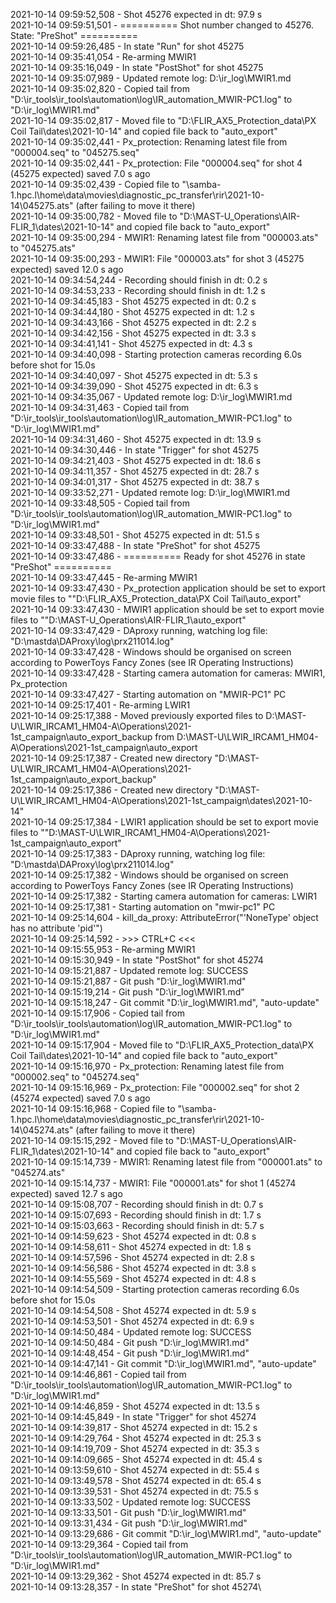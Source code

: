 2021-10-14 09:59:52,508 - Shot 45276 expected in dt: 97.9 s\
2021-10-14 09:59:51,501 - ========== Shot number changed to 45276. State: "PreShot" ==========\
2021-10-14 09:59:26,485 - In state "Run" for shot 45275\
2021-10-14 09:35:41,054 - Re-arming MWIR1\
2021-10-14 09:35:16,049 - In state "PostShot" for shot 45275\
2021-10-14 09:35:07,989 - Updated remote log: D:\ir_log\MWIR1.md\
2021-10-14 09:35:02,820 - Copied tail from "D:\ir_tools\ir_tools\automation\log\IR_automation_MWIR-PC1.log" to "D:\ir_log\MWIR1.md"\
2021-10-14 09:35:02,817 - Moved file to "D:\FLIR_AX5_Protection_data\PX Coil Tail\dates\2021-10-14" and copied file back to "auto_export"\
2021-10-14 09:35:02,441 - Px_protection: Renaming latest file from "000004.seq" to "045275.seq"\
2021-10-14 09:35:02,441 - Px_protection: File "000004.seq" for shot 4 (45275 expected) saved 7.0 s ago\
2021-10-14 09:35:02,439 - Copied file to "\\samba-1.hpc.l\home\data\movies\diagnostic_pc_transfer\rir\2021-10-14\045275.ats" (after failing to move it there)\
2021-10-14 09:35:00,782 - Moved file to "D:\MAST-U_Operations\AIR-FLIR_1\dates\2021-10-14" and copied file back to "auto_export"\
2021-10-14 09:35:00,294 - MWIR1: Renaming latest file from "000003.ats" to "045275.ats"\
2021-10-14 09:35:00,293 - MWIR1: File "000003.ats" for shot 3 (45275 expected) saved 12.0 s ago\
2021-10-14 09:34:54,244 - Recording should finish in dt: 0.2 s\
2021-10-14 09:34:53,233 - Recording should finish in dt: 1.2 s\
2021-10-14 09:34:45,183 - Shot 45275 expected in dt: 0.2 s\
2021-10-14 09:34:44,180 - Shot 45275 expected in dt: 1.2 s\
2021-10-14 09:34:43,166 - Shot 45275 expected in dt: 2.2 s\
2021-10-14 09:34:42,156 - Shot 45275 expected in dt: 3.3 s\
2021-10-14 09:34:41,141 - Shot 45275 expected in dt: 4.3 s\
2021-10-14 09:34:40,098 - Starting protection cameras recording 6.0s before shot for 15.0s\
2021-10-14 09:34:40,097 - Shot 45275 expected in dt: 5.3 s\
2021-10-14 09:34:39,090 - Shot 45275 expected in dt: 6.3 s\
2021-10-14 09:34:35,067 - Updated remote log: D:\ir_log\MWIR1.md\
2021-10-14 09:34:31,463 - Copied tail from "D:\ir_tools\ir_tools\automation\log\IR_automation_MWIR-PC1.log" to "D:\ir_log\MWIR1.md"\
2021-10-14 09:34:31,460 - Shot 45275 expected in dt: 13.9 s\
2021-10-14 09:34:30,446 - In state "Trigger" for shot 45275\
2021-10-14 09:34:21,403 - Shot 45275 expected in dt: 18.6 s\
2021-10-14 09:34:11,357 - Shot 45275 expected in dt: 28.7 s\
2021-10-14 09:34:01,317 - Shot 45275 expected in dt: 38.7 s\
2021-10-14 09:33:52,271 - Updated remote log: D:\ir_log\MWIR1.md\
2021-10-14 09:33:48,505 - Copied tail from "D:\ir_tools\ir_tools\automation\log\IR_automation_MWIR-PC1.log" to "D:\ir_log\MWIR1.md"\
2021-10-14 09:33:48,501 - Shot 45275 expected in dt: 51.5 s\
2021-10-14 09:33:47,488 - In state "PreShot" for shot 45275\
2021-10-14 09:33:47,486 - ========== Ready for shot 45276 in state "PreShot" ==========\
2021-10-14 09:33:47,445 - Re-arming MWIR1\
2021-10-14 09:33:47,430 - Px_protection application should be set to export movie files to ""D:\FLIR_AX5_Protection_data\PX Coil Tail\auto_export"\
2021-10-14 09:33:47,430 - MWIR1 application should be set to export movie files to ""D:\MAST-U_Operations\AIR-FLIR_1\auto_export"\
2021-10-14 09:33:47,429 - DAproxy running, watching log file: "D:\mastda\DAProxy\log\prx211014.log"\
2021-10-14 09:33:47,428 - Windows should be organised on screen according to PowerToys Fancy Zones (see IR Operating Instructions)\
2021-10-14 09:33:47,428 - Starting camera automation for cameras: MWIR1, Px_protection\
2021-10-14 09:33:47,427 - Starting automation on "MWIR-PC1" PC\
2021-10-14 09:25:17,401 - Re-arming LWIR1\
2021-10-14 09:25:17,388 - Moved previously exported files to D:\MAST-U\LWIR_IRCAM1_HM04-A\Operations\2021-1st_campaign\auto_export_backup from D:\MAST-U\LWIR_IRCAM1_HM04-A\Operations\2021-1st_campaign\auto_export\
2021-10-14 09:25:17,387 - Created new directory "D:\MAST-U\LWIR_IRCAM1_HM04-A\Operations\2021-1st_campaign\auto_export_backup"\
2021-10-14 09:25:17,386 - Created new directory "D:\MAST-U\LWIR_IRCAM1_HM04-A\Operations\2021-1st_campaign\dates\2021-10-14"\
2021-10-14 09:25:17,384 - LWIR1 application should be set to export movie files to ""D:\MAST-U\LWIR_IRCAM1_HM04-A\Operations\2021-1st_campaign\auto_export"\
2021-10-14 09:25:17,383 - DAproxy running, watching log file: "D:\mastda\DAProxy\log\prx211014.log"\
2021-10-14 09:25:17,382 - Windows should be organised on screen according to PowerToys Fancy Zones (see IR Operating Instructions)\
2021-10-14 09:25:17,382 - Starting camera automation for cameras: LWIR1\
2021-10-14 09:25:17,381 - Starting automation on "mwir-pc1" PC\
2021-10-14 09:25:14,604 - kill_da_proxy: AttributeError("'NoneType' object has no attribute 'pid'")\
2021-10-14 09:25:14,592 - >>> CTRL+C <<<\
2021-10-14 09:15:55,953 - Re-arming MWIR1\
2021-10-14 09:15:30,949 - In state "PostShot" for shot 45274\
2021-10-14 09:15:21,887 - Updated remote log: SUCCESS\
2021-10-14 09:15:21,887 - Git push "D:\ir_log\MWIR1.md"\
2021-10-14 09:15:19,214 - Git push "D:\ir_log\MWIR1.md"\
2021-10-14 09:15:18,247 - Git commit "D:\ir_log\MWIR1.md", "auto-update"\
2021-10-14 09:15:17,906 - Copied tail from "D:\ir_tools\ir_tools\automation\log\IR_automation_MWIR-PC1.log" to "D:\ir_log\MWIR1.md"\
2021-10-14 09:15:17,904 - Moved file to "D:\FLIR_AX5_Protection_data\PX Coil Tail\dates\2021-10-14" and copied file back to "auto_export"\
2021-10-14 09:15:16,970 - Px_protection: Renaming latest file from "000002.seq" to "045274.seq"\
2021-10-14 09:15:16,969 - Px_protection: File "000002.seq" for shot 2 (45274 expected) saved 7.0 s ago\
2021-10-14 09:15:16,968 - Copied file to "\\samba-1.hpc.l\home\data\movies\diagnostic_pc_transfer\rir\2021-10-14\045274.ats" (after failing to move it there)\
2021-10-14 09:15:15,292 - Moved file to "D:\MAST-U_Operations\AIR-FLIR_1\dates\2021-10-14" and copied file back to "auto_export"\
2021-10-14 09:15:14,739 - MWIR1: Renaming latest file from "000001.ats" to "045274.ats"\
2021-10-14 09:15:14,737 - MWIR1: File "000001.ats" for shot 1 (45274 expected) saved 12.7 s ago\
2021-10-14 09:15:08,707 - Recording should finish in dt: 0.7 s\
2021-10-14 09:15:07,693 - Recording should finish in dt: 1.7 s\
2021-10-14 09:15:03,663 - Recording should finish in dt: 5.7 s\
2021-10-14 09:14:59,623 - Shot 45274 expected in dt: 0.8 s\
2021-10-14 09:14:58,611 - Shot 45274 expected in dt: 1.8 s\
2021-10-14 09:14:57,596 - Shot 45274 expected in dt: 2.8 s\
2021-10-14 09:14:56,586 - Shot 45274 expected in dt: 3.8 s\
2021-10-14 09:14:55,569 - Shot 45274 expected in dt: 4.8 s\
2021-10-14 09:14:54,509 - Starting protection cameras recording 6.0s before shot for 15.0s\
2021-10-14 09:14:54,508 - Shot 45274 expected in dt: 5.9 s\
2021-10-14 09:14:53,501 - Shot 45274 expected in dt: 6.9 s\
2021-10-14 09:14:50,484 - Updated remote log: SUCCESS\
2021-10-14 09:14:50,484 - Git push "D:\ir_log\MWIR1.md"\
2021-10-14 09:14:48,454 - Git push "D:\ir_log\MWIR1.md"\
2021-10-14 09:14:47,141 - Git commit "D:\ir_log\MWIR1.md", "auto-update"\
2021-10-14 09:14:46,861 - Copied tail from "D:\ir_tools\ir_tools\automation\log\IR_automation_MWIR-PC1.log" to "D:\ir_log\MWIR1.md"\
2021-10-14 09:14:46,859 - Shot 45274 expected in dt: 13.5 s\
2021-10-14 09:14:45,849 - In state "Trigger" for shot 45274\
2021-10-14 09:14:39,817 - Shot 45274 expected in dt: 15.2 s\
2021-10-14 09:14:29,764 - Shot 45274 expected in dt: 25.3 s\
2021-10-14 09:14:19,709 - Shot 45274 expected in dt: 35.3 s\
2021-10-14 09:14:09,665 - Shot 45274 expected in dt: 45.4 s\
2021-10-14 09:13:59,610 - Shot 45274 expected in dt: 55.4 s\
2021-10-14 09:13:49,578 - Shot 45274 expected in dt: 65.4 s\
2021-10-14 09:13:39,531 - Shot 45274 expected in dt: 75.5 s\
2021-10-14 09:13:33,502 - Updated remote log: SUCCESS\
2021-10-14 09:13:33,501 - Git push "D:\ir_log\MWIR1.md"\
2021-10-14 09:13:31,434 - Git push "D:\ir_log\MWIR1.md"\
2021-10-14 09:13:29,686 - Git commit "D:\ir_log\MWIR1.md", "auto-update"\
2021-10-14 09:13:29,364 - Copied tail from "D:\ir_tools\ir_tools\automation\log\IR_automation_MWIR-PC1.log" to "D:\ir_log\MWIR1.md"\
2021-10-14 09:13:29,362 - Shot 45274 expected in dt: 85.7 s\
2021-10-14 09:13:28,357 - In state "PreShot" for shot 45274\

